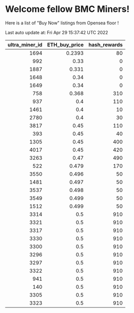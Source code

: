 # Welcome fellow BMC Miners!
Here is a list of "Buy Now" listings from Opensea floor !


Last auto update at: Fri Apr 29 15:37:42 UTC 2022


|   ultra_miner_id |   ETH_buy_price |   hash_rewards |
|-----------------:|----------------:|---------------:|
|             1694 |          0.2393 |             80 |
|              992 |          0.33   |              0 |
|             1887 |          0.331  |              0 |
|             1648 |          0.34   |              0 |
|             1649 |          0.34   |              0 |
|              758 |          0.368  |            310 |
|              937 |          0.4    |            110 |
|             1461 |          0.4    |             10 |
|             2780 |          0.4    |             30 |
|             3817 |          0.45   |            110 |
|              393 |          0.45   |             40 |
|             1305 |          0.45   |            400 |
|             4017 |          0.45   |            420 |
|             3263 |          0.47   |            490 |
|              522 |          0.479  |            170 |
|             3550 |          0.496  |             50 |
|             1481 |          0.497  |             50 |
|             3537 |          0.498  |             50 |
|             3549 |          0.499  |             50 |
|             1512 |          0.499  |             50 |
|             3314 |          0.5    |            910 |
|             3321 |          0.5    |            910 |
|             3317 |          0.5    |            910 |
|             3330 |          0.5    |            910 |
|             3300 |          0.5    |            910 |
|             3296 |          0.5    |            910 |
|             3297 |          0.5    |            910 |
|             3322 |          0.5    |            910 |
|              941 |          0.5    |            910 |
|              140 |          0.5    |            910 |
|             3305 |          0.5    |            910 |
|             3323 |          0.5    |            910 |